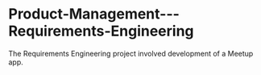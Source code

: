 # Product-Management---Requirements-Engineering
The Requirements Engineering project involved development of a Meetup app. 
